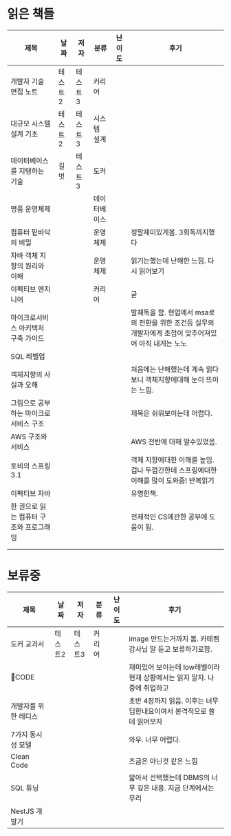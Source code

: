 # 읽은 책들

| 제목                     | 날짜   | 저자   | 분류     | 난이도 | 후기                                                           |
| ---------------------- | ---- | ---- | ------ | --- | ------------------------------------------------------------ |
| 개발자 기술 면접 노트           | 테스트2 | 테스트3 | 커리어    |     |                                                              |
| 대규모 시스템 설계 기초          | 테스트2 | 테스트3 | 시스템 설계 |     |                                                              |
| 데이터베이스를 지탱하는 기술        | 길벗   | 테스트3 | 도커     |     |                                                              |
| 명품 운영체제                |      |      | 데이터베이스 |     |                                                              |
| 컴퓨터 밑바닥의 비밀            |      |      | 운영체제   |     | 정말재미있게봄. 3회독까지했다                                             |
| 자바 객체 지향의 원리와 이해       |      |      | 운영체제   |     | 읽기는했는데 난해한 느낌. 다시 읽어보기                                       |
| 이펙티브 엔지니어              |      |      | 커리어    |     | 굳                                                            |
| 마이크로서비스 아키텍처 구축 가이드    |      |      |        |     | 발쵀독을 함. 현업에서 msa로의 전환을 위한 조건등 실무의 개발자에게 초점이 맞추어져있어 아직 내게는 노노 |
| SQL 레벨업                |      |      |        |     |                                                              |
| 객체지향의 사실과 오해           |      |      |        |     | 처음에는 난해했는데 계속 읽다 보니 객체지향에대해 눈이 뜨이는 느낌.                       |
| 그림으로 공부하는 마이크로서비스 구조   |      |      |        |     | 제목은 쉬워보이는데 어렵다.                                              |
| AWS 구조와 서비스            |      |      |        |     | AWS 전반에 대해 알수있었음.                                            |
| 토비의 스프링 3.1            |      |      |        |     | 객체 지향에대한 이해를 높임. 겁나 두껍긴한데 스프링에대한 이해를 많이 도와줌! 반복읽기            |
| 이펙티브 자바                |      |      |        |     | 유명한책.                                                        |
| 한 권으로 읽는 컴퓨터 구조와 프로그래밍 |      |      |        |     | 전체적인 CS에관한 공부에 도움이 됨.                                        |
|                        |      |      |        |     |                                                              |
|                        |      |      |        |     |                                                              |
# 보류중 

| 제목          | 날짜   | 저자   | 분류  | 난이도 | 후기                                         |
| ----------- | ---- | ---- | --- | --- | ------------------------------------------ |
| 도커 교과서      | 테스트2 | 테스트3 | 커리어 |     | image 만드는거까지 봄. 카테켐 강사님 말 듣고 보류하기로함.       |
| CODE       |      |      |     |     | 재미있어 보이는데 low레벨이라 현재 상황에서는 읽지 말자. 나중에 취업하고 |
| 개발자를 위한 레디스 |      |      |     |     | 초반 4장까지 읽음. 이후는 너무 딥한내요이여서 본격적으로 쓸데 읽어보자   |
| 7가지 동시성 모델  |      |      |     |     | 와우. 너무 어렵다.                                |
| Clean Code  |      |      |     |     | 즈금은 아닌것 같은 느낌                              |
| SQL 튜닝      |      |      |     |     | 앏아서 선택했는데 DBMS의 너무 깊은 내용. 지금 단계에서는 무리      |
| NestJS 개발기  |      |      |     |     |                                            |
